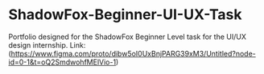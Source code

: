 # ShadowFox-Beginner-UI-UX-Task
Portfolio designed for the ShadowFox Beginner Level task for the UI/UX design internship.
Link: (https://www.figma.com/proto/dibw5oI0UxBnjPARG39xM3/Untitled?node-id=0-1&t=oQ2SmdwohfMElVio-1)
